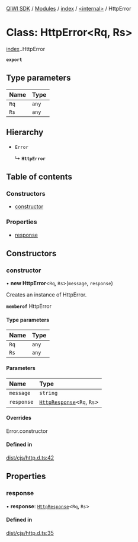 [QIWI SDK](../README.md) / [Modules](../modules.md) / [index](../modules/index.md) / [<internal\>](../modules/index._internal_.md) / HttpError

# Class: HttpError<Rq, Rs\>

[index](../modules/index.md).[<internal>](../modules/index._internal_.md).HttpError

**`export`**

## Type parameters

| Name | Type |
| :------ | :------ |
| `Rq` | `any` |
| `Rs` | `any` |

## Hierarchy

- `Error`

  ↳ **`HttpError`**

## Table of contents

### Constructors

- [constructor](index._internal_.HttpError.md#constructor)

### Properties

- [response](index._internal_.HttpError.md#response)

## Constructors

### constructor

• **new HttpError**<`Rq`, `Rs`\>(`message`, `response`)

Creates an instance of HttpError.

**`memberof`** HttpError

#### Type parameters

| Name | Type |
| :------ | :------ |
| `Rq` | `any` |
| `Rs` | `any` |

#### Parameters

| Name | Type |
| :------ | :------ |
| `message` | `string` |
| `response` | [`HttpResponse`](../interfaces/index._internal_.HttpResponse.md)<`Rq`, `Rs`\> |

#### Overrides

Error.constructor

#### Defined in

[dist/cjs/http.d.ts:42](https://github.com/AlexXanderGrib/node-qiwi-sdk/blob/87e5174/dist/cjs/http.d.ts#L42)

## Properties

### response

• **response**: [`HttpResponse`](../interfaces/index._internal_.HttpResponse.md)<`Rq`, `Rs`\>

#### Defined in

[dist/cjs/http.d.ts:35](https://github.com/AlexXanderGrib/node-qiwi-sdk/blob/87e5174/dist/cjs/http.d.ts#L35)
